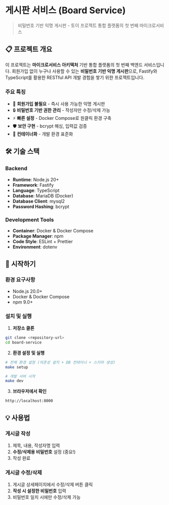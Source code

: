 # 게시판 서비스 (Board Service)

> 비밀번호 기반 익명 게시판 - 토이 프로젝트 통합 플랫폼의 첫 번째 마이크로서비스

## 📋 프로젝트 개요

이 프로젝트는 **마이크로서비스 아키텍처** 기반 통합 플랫폼의 첫 번째 백엔드 서비스입니다. 
회원가입 없이 누구나 사용할 수 있는 **비밀번호 기반 익명 게시판**으로, 
Fastify와 TypeScript를 활용한 RESTful API 개발 경험을 쌓기 위한 프로젝트입니다.

### 주요 특징
- 🚫 **회원가입 불필요** - 즉시 사용 가능한 익명 게시판
- 🔒 **비밀번호 기반 권한 관리** - 작성자만 수정/삭제 가능
- ⚡ **빠른 설정** - Docker Compose로 원클릭 환경 구축
- 🛡️ **보안 구현** - bcrypt 해싱, 입력값 검증
- 🐳 **컨테이너화** - 개발 환경 표준화

## 🛠 기술 스택

### Backend
- **Runtime**: Node.js 20+
- **Framework**: Fastify
- **Language**: TypeScript
- **Database**: MariaDB (Docker)
- **Database Client**: mysql2
- **Password Hashing**: bcrypt

### Development Tools
- **Container**: Docker & Docker Compose
- **Package Manager**: npm
- **Code Style**: ESLint + Prettier
- **Environment**: dotenv


## 🚀 시작하기

### 환경 요구사항
- Node.js 20.0+
- Docker & Docker Compose
- npm 9.0+

### 설치 및 실행

1. **저장소 클론**
```bash
git clone <repository-url>
cd board-service
```

2. **환경 설정 및 실행**
```bash
# 전체 환경 설정 (의존성 설치 + DB 컨테이너 + 스키마 생성)
make setup

# 개발 서버 시작
make dev
```

3. **브라우저에서 확인**
```
http://localhost:8000
```

## 💡 사용법

### 게시글 작성
1. 제목, 내용, 작성자명 입력
2. **수정/삭제용 비밀번호** 설정 (중요!)
3. 작성 완료

### 게시글 수정/삭제
1. 게시글 상세페이지에서 수정/삭제 버튼 클릭
2. **작성 시 설정한 비밀번호** 입력
3. 비밀번호 일치 시에만 수정/삭제 가능
